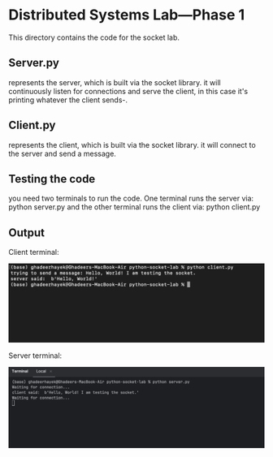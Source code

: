 # **Distributed Systems Lab—Phase 1**

This directory contains the code for the socket lab.

## **Server.py**

represents the server, which is built via the socket library.
it will continuously listen for connections and serve the client,
in this case it's printing whatever the client sends-.


## **Client.py**

represents the client, which is built via the socket library.
it will connect to the server and send a message.

## **Testing the code**

you need two terminals to run the code. 
One terminal runs the server via: python server.py
and the other terminal runs the client via: python client.py

## **Output**
Client terminal: 

![output](output1.png)

Server terminal:

![output](output2.png)